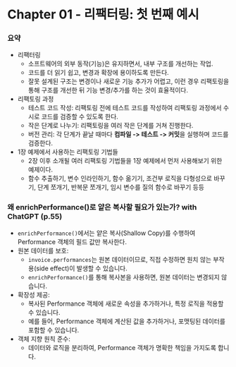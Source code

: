 # Chapter 01 - 리팩터링: 첫 번째 예시

### 요약

- 리팩터링
    - 소프트웨어의 외부 동작(기능)은 유지하면서, 내부 구조를 개선하는 작업.
    - 코드를 더 읽기 쉽고, 변경과 확장에 용이하도록 만든다.
    - 잘못 설계된 구조는 변경이나 새로운 기능 추가가 어렵고, 이런 경우 리팩토링을 통해 구조를 개선한 뒤 기능 변경/추가를 하는 것이 효율적이다.
- 리팩토링 과정
    - 테스트 코드 작성: 리팩토링 전에 테스트 코드를 작성하여 리팩토링 과정에서 수시로 코드를 검증할 수 있도록 한다.
    - 작은 단계로 나누기: 리팩토링을 여러 작은 단계를 거쳐 진행한다.
    - 버전 관리: 각 단계가 끝날 때마다 **컴파일 -> 테스트 -> 커밋**을 실행하며 코드를 검증한다.
- 1장 예제에서 사용하는 리팩토링 기법들
    - 2장 이후 소개될 여러 리팩토링 기법들을 1장 예제에서 먼저 사용해보기 위한 예제이다.
    - 함수 추출하기, 변수 인라인하기, 함수 옮기기, 조건부 로직을 다형성으로 바꾸기, 단계 쪼개기, 반복문 쪼개기, 임시 변수를 질의 함수로 바꾸기 등등

### 왜 enrichPerformance()로 얕은 복사할 필요가 있는가? with ChatGPT (p.55)

- `enrichPerformance()`에서는 얕은 복사(Shallow Copy)를 수행하여 Performance 객체의 필드 값만 복사한다.
- 원본 데이터를 보호:
    - `invoice.performances`는 원본 데이터이므로, 직접 수정하면 원치 않는 부작용(side effect)이 발생할 수 있습니다.
    - `enrichPerformance()`를 통해 복사본을 사용하면, 원본 데이터는 변경되지 않습니다.
- 확장성 제공:
    - 복사된 Performance 객체에 새로운 속성을 추가하거나, 특정 로직을 적용할 수 있습니다.
    - 예를 들어, Performance 객체에 계산된 값을 추가하거나, 포맷팅된 데이터를 포함할 수 있습니다.
- 객체 지향 원칙 준수:
    - 데이터와 로직을 분리하여, Performance 객체가 명확한 책임을 가지도록 합니다.
